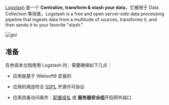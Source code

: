[Logstash](https://www.elastic.co/logstash) 是一个 **Centralize, transform & stash your data**，它被用于 Data Collection  等场景。Logstash is a free and open server-side data processing pipeline that ingests data from a multitude of sources, transforms it, and then sends it to your favorite "stash."


![gui](https://libs.websoft9.com/Websoft9/DocsPicture/zh/elk/elk-gui-websoft9.gif)


## 准备

在参阅本文档使用 Logstash 时，需要确保如下几点：

- 应用是基于 Websoft9 安装的

- 应用的用途符合 [SSPL](https://www.mongodb.com/licensing/server-side-public-license) 开源许可协议

- 应用具备访问条件：[配置域名](./guide/appsetdomain) 或 **服务器安全组**开启网外端口